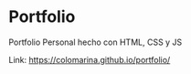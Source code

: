 # Portfolio
Portfolio Personal hecho con HTML, CSS y JS

Link: https://colomarina.github.io/portfolio/
